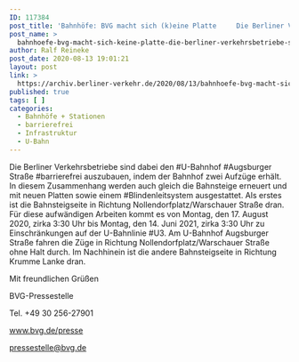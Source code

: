 ```yaml
---
ID: 117384
post_title: 'Bahnhöfe: BVG macht sich (k)eine Platte     Die Berliner Verkehrsbetriebe sind dabei den U-Bahnhof Augsburger Straße &#8230;, aus BVG'
post_name: >
  bahnhoefe-bvg-macht-sich-keine-platte-die-berliner-verkehrsbetriebe-sind-dabei-den-u-bahnhof-augsburger-strasse-aus-bvg
author: Ralf Reineke
post_date: 2020-08-13 19:01:21
layout: post
link: >
  https://archiv.berliner-verkehr.de/2020/08/13/bahnhoefe-bvg-macht-sich-keine-platte-die-berliner-verkehrsbetriebe-sind-dabei-den-u-bahnhof-augsburger-strasse-aus-bvg/
published: true
tags: [ ]
categories:
  - Bahnhöfe + Stationen
  - barrierefrei
  - Infrastruktur
  - U-Bahn
---
```

<p style="font-weight: 400;">Die Berliner Verkehrsbetriebe sind dabei den #U-Bahnhof #Augsburger Straße #barrierefrei auszubauen, indem der Bahnhof zwei Aufzüge erhält. In diesem Zusammenhang werden auch gleich die Bahnsteige erneuert und mit neuen Platten sowie einem #Blindenleitsystem ausgestattet. Als erstes ist die Bahnsteigseite in Richtung Nollendorfplatz/Warschauer Straße dran. Für diese aufwändigen Arbeiten kommt es von Montag, den 17. August 2020, zirka 3:30 Uhr bis Montag, den 14. Juni 2021, zirka 3:30 Uhr zu Einschränkungen auf der U-Bahnlinie #U3. Am U-Bahnhof Augsburger Straße fahren die Züge in Richtung Nollendorfplatz/Warschauer Straße ohne Halt durch. Im Nachhinein ist die andere Bahnsteigseite in Richtung Krumme Lanke dran.</p>
<p style="font-weight: 400;"></p>
<p style="font-weight: 400;">Mit freundlichen Grüßen</p>
<p style="font-weight: 400;">BVG-Pressestelle</p>
<p style="font-weight: 400;">Tel. +49 30 256-27901</p>
<p style="font-weight: 400;"><a href="http://www.bvg.de/presse" data-saferedirecturl="https://www.google.com/url?q=http://www.bvg.de/presse&amp;source=gmail&amp;ust=1598193955275000&amp;usg=AFQjCNFvChmsYf8hK4MondpU_wgewnGgeQ">www.bvg.de/presse</a></p>
<p style="font-weight: 400;"><a href="mailto:pressestelle@bvg.de">pressestelle@bvg.de</a></p>